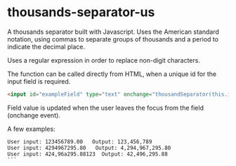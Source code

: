 # thousands-separator-us

A thousands separator built with Javascript. Uses the American standard notation, using commas to separate groups of thousands and a period to indicate the decimal place. 

Uses a regular expression in order to replace non-digit characters.

The function can be called directly from HTML, when a unique id for the input field is required.
```html
<input id="exampleField" type="text" onchange="thousandSeparator(this.id)">
```

Field value is updated when the user leaves the focus from the field (onchange event).

A few examples:
````
User input: 123456789.00   Output: 123,456,789
User input: 4294967295.80   Output: 4,294,967,295.80 
User input: 424,96a295.88123  Output: 42,496,295.88 
```

